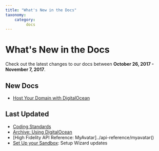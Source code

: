 ```yaml
---
title: "What's New in the Docs"
taxonomy:
    category:
         docs
---
```


# What's New in the Docs

Check out the latest changes to our docs between **October 26, 2017 - November 7, 2017**.

## New Docs
* [Host Your Domain with DigitalOcean](../create-and-explore/start-working-in-your-sandbox/digital-ocean)



## Last Updated
* [Coding Standards](../build-guide/coding-standards)
* [Archive: Using DigitalOcean](../create-and-explore/start-working-in-your-sandbox/digital-ocean/archive)
* [High Fidelity API Reference: MyAvatar]../api-reference/myavatar()
* [Set Up your Sandbox](../create-and-explore/start-working-in-your-sandbox/set-up-your-sandbox#configure-your-domain’s-security-settings): Setup Wizard updates 







